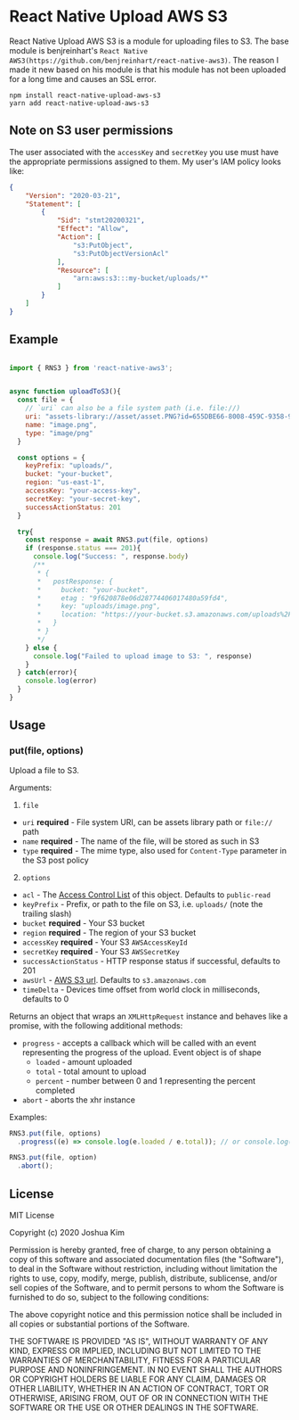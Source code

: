 # React Native Upload AWS S3

React Native Upload AWS S3 is a module for uploading files to S3. The base module is benjreinhart's `React Native AWS3(https://github.com/benjreinhart/react-native-aws3)`. The reason I made it new based on his module is that his module has not been uploaded for a long time and causes an SSL error.

```
npm install react-native-upload-aws-s3
yarn add react-native-upload-aws-s3
```

## Note on S3 user permissions

The user associated with the `accessKey` and `secretKey` you use must have the appropriate permissions assigned to them. My user's IAM policy looks like:

```json
{
    "Version": "2020-03-21",
    "Statement": [
        {
            "Sid": "stmt20200321",
            "Effect": "Allow",
            "Action": [
                "s3:PutObject",
                "s3:PutObjectVersionAcl"
            ],
            "Resource": [
                "arn:aws:s3:::my-bucket/uploads/*"
            ]
        }
    ]
}
```

## Example

```javascript

import { RNS3 } from 'react-native-aws3';


async function uploadToS3(){
  const file = {
    // `uri` can also be a file system path (i.e. file://)
    uri: "assets-library://asset/asset.PNG?id=655DBE66-8008-459C-9358-914E1FB532DD&ext=PNG",
    name: "image.png",
    type: "image/png"
  }

  const options = {
    keyPrefix: "uploads/",
    bucket: "your-bucket",
    region: "us-east-1",
    accessKey: "your-access-key",
    secretKey: "your-secret-key",
    successActionStatus: 201
  }

  try{
    const response = await RNS3.put(file, options)
    if (response.status === 201){
      console.log("Success: ", response.body)
      /**
       * {
       *   postResponse: {
       *     bucket: "your-bucket",
       *     etag : "9f620878e06d28774406017480a59fd4",
       *     key: "uploads/image.png",
       *     location: "https://your-bucket.s3.amazonaws.com/uploads%2Fimage.png"
       *   }
       * }
       */
    } else {
      console.log("Failed to upload image to S3: ", response)
    }
  } catch(error){
    console.log(error)
  }
}
```

## Usage

### put(file, options)

Upload a file to S3.

Arguments:

1. `file`
  * `uri` **required** - File system URI, can be assets library path or `file://` path
  * `name` **required** - The name of the file, will be stored as such in S3
  * `type` **required** - The mime type, also used for `Content-Type` parameter in the S3 post policy
2. `options`
  * `acl` - The [Access Control List](http://docs.aws.amazon.com/AmazonS3/latest/dev/acl-overview.html) of this object. Defaults to `public-read`
  * `keyPrefix` - Prefix, or path to the file on S3, i.e. `uploads/` (note the trailing slash)
  * `bucket` **required** - Your S3 bucket
  * `region` **required** - The region of your S3 bucket
  * `accessKey` **required** - Your S3 `AWSAccessKeyId`
  * `secretKey` **required** - Your S3 `AWSSecretKey`
  * `successActionStatus` - HTTP response status if successful, defaults to 201
  * `awsUrl` - [AWS S3 url](http://docs.aws.amazon.com/general/latest/gr/rande.html#s3_region). Defaults to `s3.amazonaws.com`
  * `timeDelta` - Devices time offset from world clock in milliseconds, defaults to 0

Returns an object that wraps an `XMLHttpRequest` instance and behaves like a promise, with the following additional methods:

* `progress` - accepts a callback which will be called with an event representing the progress of the upload. Event object is of shape
  * `loaded` - amount uploaded
  * `total` - total amount to upload
  * `percent` - number between 0 and 1 representing the percent completed
* `abort` - aborts the xhr instance

Examples:
```javascript
RNS3.put(file, options)
  .progress((e) => console.log(e.loaded / e.total)); // or console.log(e.percent)

RNS3.put(file, option)
  .abort();
```


## License

MIT License

Copyright (c) 2020 Joshua Kim

Permission is hereby granted, free of charge, to any person obtaining a copy
of this software and associated documentation files (the "Software"), to deal
in the Software without restriction, including without limitation the rights
to use, copy, modify, merge, publish, distribute, sublicense, and/or sell
copies of the Software, and to permit persons to whom the Software is
furnished to do so, subject to the following conditions:

The above copyright notice and this permission notice shall be included in all
copies or substantial portions of the Software.

THE SOFTWARE IS PROVIDED "AS IS", WITHOUT WARRANTY OF ANY KIND, EXPRESS OR
IMPLIED, INCLUDING BUT NOT LIMITED TO THE WARRANTIES OF MERCHANTABILITY,
FITNESS FOR A PARTICULAR PURPOSE AND NONINFRINGEMENT. IN NO EVENT SHALL THE
AUTHORS OR COPYRIGHT HOLDERS BE LIABLE FOR ANY CLAIM, DAMAGES OR OTHER
LIABILITY, WHETHER IN AN ACTION OF CONTRACT, TORT OR OTHERWISE, ARISING FROM,
OUT OF OR IN CONNECTION WITH THE SOFTWARE OR THE USE OR OTHER DEALINGS IN THE
SOFTWARE.
